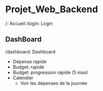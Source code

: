 # Projet_Web_Backend

/: Accueil
/login: Login


## DashBoard

/dashboard: Dashboard
- Dépense rapide
- Budget: rapide
- Budget: progression rapide (5 max)
- Calendier
    - Voir les dépenses de la journée